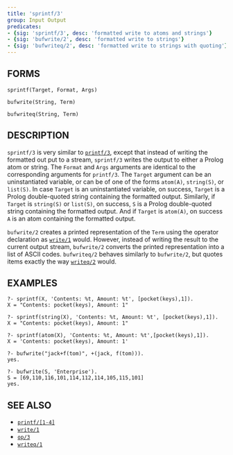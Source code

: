```yaml
---
title: 'sprintf/3'
group: Input Output
predicates:
- {sig: 'sprintf/3', desc: 'formatted write to atoms and strings'}
- {sig: 'bufwrite/2', desc: 'formatted write to strings'}
- {sig: 'bufwriteq/2', desc: 'formatted write to strings with quoting'}
---
```


## FORMS

```
sprintf(Target, Format, Args)

bufwrite(String, Term)

bufwriteq(String, Term)
```

## DESCRIPTION

`sprintf/3` is very similar to [`printf/3`](printf.html), except that instead of writing the formatted out put to a stream, `sprintf/3` writes the output to either a Prolog atom or string. The `Format` and `Args` arguments are identical to the corresponding arguments for `printf/3`. The `Target` argument can be an uninstantiated variable, or can be of one of the forms `atom(A)`, `string(S)`, or `list(S)`. In case `Target` is an uninstantiated variable, on success, `Target` is a Prolog double-quoted string containing the formatted output. Similarly, if `Target` is `string(S)` or `list(S)`, on success, `S` is a Prolog double-quoted string containing the formatted output. And if `Target` is `atom(A)`, on success `A` is an atom containing the formatted output.

`bufwrite/2` creates a printed representation of the `Term` using the operator declaration as [`write/1`](write.html) would. However, instead of writing the result to the current output stream, `bufwrite/2` converts the printed representation into a list of ASCII codes. `bufwriteq/2` behaves similarly to `bufwrite/2`, but quotes items exactly the way [`writeq/2`](write.html) would.


## EXAMPLES

```
?- sprintf(X, 'Contents: %t, Amount: %t', [pocket(keys),1]).
X = "Contents: pocket(keys), Amount: 1"

?- sprintf(string(X), 'Contents: %t, Amount: %t', [pocket(keys),1]).
X = "Contents: pocket(keys), Amount: 1"

?- sprintf(atom(X), 'Contents: %t, Amount: %t',[pocket(keys),1]).
X = 'Contents: pocket(keys), Amount: 1'
```
```
?- bufwrite("jack+f(tom)", +(jack, f(tom))).
yes.
```
```
?- bufwrite(S, 'Enterprise').
S = [69,110,116,101,114,112,114,105,115,101]
yes.
```


## SEE ALSO

- [`printf/[1-4]`](printf.html)
- [`write/1`](write.html)
- [`op/3`](op.html)
- [`writeq/1`](write.html)
